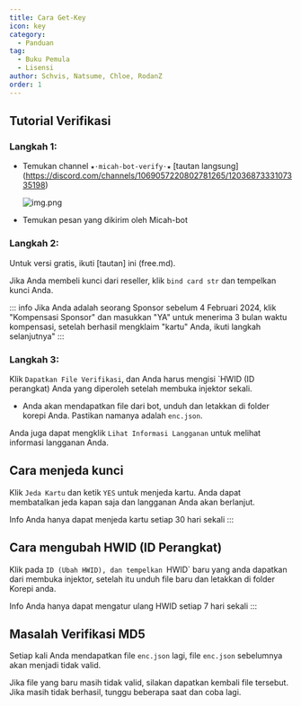 ```yaml
---
title: Cara Get-Key
icon: key
category:
  - Panduan
tag:
  - Buku Pemula
  - Lisensi
author: Schvis, Natsume, Chloe, RodanZ
order: 1
---
```


## Tutorial Verifikasi

### Langkah 1:
- Temukan channel `★⋅micah-bot-verify⋅★` [tautan langsung] (https://discord.com/channels/1069057220802781265/1203687333107335198)

  ![img.png](/assets/images/docs/202402/verify-1.png)
- Temukan pesan yang dikirim oleh Micah-bot
### Langkah 2:
Untuk versi gratis, ikuti [tautan] ini (free.md).

Jika Anda membeli kunci dari reseller, klik `bind card str` dan tempelkan kunci Anda.

::: info Jika Anda adalah seorang Sponsor sebelum 4 Februari 2024, klik "Kompensasi Sponsor" dan masukkan "YA" untuk menerima 3 bulan waktu kompensasi, setelah berhasil mengklaim "kartu" Anda, ikuti langkah selanjutnya"
:::
### Langkah 3:
Klik `Dapatkan File Verifikasi`, dan Anda harus mengisi `HWID (ID perangkat) Anda yang diperoleh setelah membuka injektor sekali.
- Anda akan mendapatkan file dari bot, unduh dan letakkan di folder korepi Anda. Pastikan namanya adalah `enc.json`.

Anda juga dapat mengklik `Lihat Informasi Langganan` untuk melihat informasi langganan Anda.

## Cara menjeda kunci

Klik `Jeda Kartu` dan ketik `YES` untuk menjeda kartu. Anda dapat membatalkan jeda kapan saja dan langganan Anda akan berlanjut.

Info Anda hanya dapat menjeda kartu setiap 30 hari sekali
:::

## Cara mengubah HWID (ID Perangkat)

Klik pada `ID (Ubah HWID), dan tempelkan `HWID` baru yang anda dapatkan dari membuka injektor, setelah itu unduh file baru dan letakkan di folder Korepi anda.

Info Anda hanya dapat mengatur ulang HWID setiap 7 hari sekali
:::

## Masalah Verifikasi MD5
Setiap kali Anda mendapatkan file `enc.json` lagi, file `enc.json` sebelumnya akan menjadi tidak valid.

Jika file yang baru masih tidak valid, silakan dapatkan kembali file tersebut. Jika masih tidak berhasil, tunggu beberapa saat dan coba lagi.